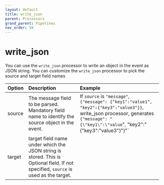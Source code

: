 ```yaml
---
layout: default
title: write_json
parent: Processors
grand_parent: Pipelines
nav_order: 56
---
```


# write_json


You can use the `write_json` processor to write an object in the event as JSON string. You can customize the `write_json` processor to pick the source and target field names

| Option | Description | Example |
| :--- | :--- | :--- |
| source | The message field to be parsed. Mandatory field name to identify the source object in the event. | If `source` is `"message"`, `{"message": {"key1":"value1", "key2":{"key3":"value3"}}`, write_json processor, generates `{"message": "{\"key1\":\"value`\", \"key2\":"{\"key3\":\"value3\"}"}"`
| target | target field name under which the JSON string is stored. This is Optional field. If not specified, `source` is used as the target.

